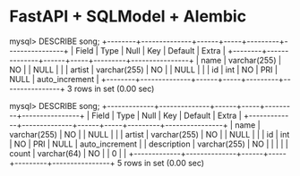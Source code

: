 # FastAPI + SQLModel + Alembic

mysql> DESCRIBE song;
+--------+--------------+------+-----+---------+----------------+
| Field  | Type         | Null | Key | Default | Extra          |
+--------+--------------+------+-----+---------+----------------+
| name   | varchar(255) | NO   |     | NULL    |                |
| artist | varchar(255) | NO   |     | NULL    |                |
| id     | int          | NO   | PRI | NULL    | auto_increment |
+--------+--------------+------+-----+---------+----------------+
3 rows in set (0.00 sec)

mysql> DESCRIBE song;
+-------------+--------------+------+-----+---------+----------------+
| Field       | Type         | Null | Key | Default | Extra          |
+-------------+--------------+------+-----+---------+----------------+
| name        | varchar(255) | NO   |     | NULL    |                |
| artist      | varchar(255) | NO   |     | NULL    |                |
| id          | int          | NO   | PRI | NULL    | auto_increment |
| description | varchar(255) | NO   |     |         |                |
| count       | varchar(64)  | NO   |     | 0       |                |
+-------------+--------------+------+-----+---------+----------------+
5 rows in set (0.00 sec)